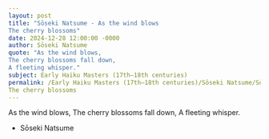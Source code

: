 ```yaml
---
layout: post
title: "Sōseki Natsume - As the wind blows 
The cherry blossoms"
date: 2024-12-28 12:00:00 -0000
author: Sōseki Natsume
quote: "As the wind blows, 
The cherry blossoms fall down, 
A fleeting whisper."
subject: Early Haiku Masters (17th–18th centuries)
permalink: /Early Haiku Masters (17th–18th centuries)/Sōseki Natsume/Sōseki Natsume - As the wind blows 
The cherry blossoms
---
```


As the wind blows, 
The cherry blossoms fall down, 
A fleeting whisper.

- Sōseki Natsume
